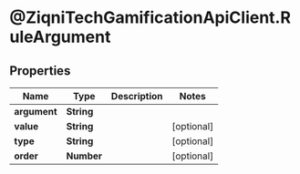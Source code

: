 # @ZiqniTechGamificationApiClient.RuleArgument

## Properties

Name | Type | Description | Notes
------------ | ------------- | ------------- | -------------
**argument** | **String** |  | 
**value** | **String** |  | [optional] 
**type** | **String** |  | [optional] 
**order** | **Number** |  | [optional] 



